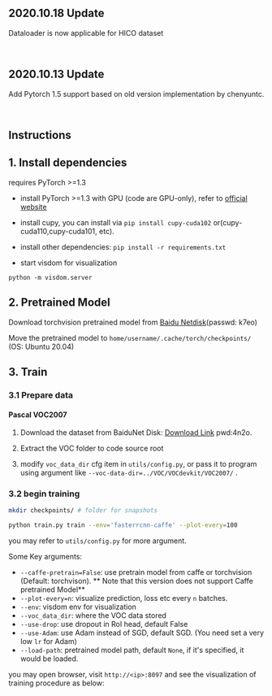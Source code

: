 ##  2020.10.18 Update
Dataloader is now applicable for HICO dataset

<br>


## 2020.10.13 Update
Add Pytorch 1.5 support based on old version implementation by chenyuntc.


<br>


## Instructions

## 1. Install dependencies

requires PyTorch >=1.3

- install PyTorch >=1.3 with GPU (code are GPU-only), refer to [official website](http://pytorch.org)

- install cupy, you can install via `pip install cupy-cuda102` or(cupy-cuda110,cupy-cuda101, etc).

- install other dependencies:  `pip install -r requirements.txt`


- start visdom for visualization

```Terminal (in code source root)
python -m visdom.server
```


## 2. Pretrained Model

Download torchvision pretrained model from [Baidu Netdisk](https://pan.baidu.com/s/1UFAT1_I7m1BFfsgUHuo4qw)(passwd: k7eo)


Move the pretrained model to `home/username/.cache/torch/checkpoints/` (OS: Ubuntu 20.04)


## 3. Train

### 3.1 Prepare data

#### Pascal VOC2007

1. Download the dataset from BaiduNet Disk: [Download Link](https://pan.baidu.com/s/1DSGJ3NRnm9lGcY-3woQNIQ) pwd:4n2o.


2. Extract the VOC folder to code source root


3. modify `voc_data_dir` cfg item in `utils/config.py`, or pass it to program using argument like `--voc-data-dir=../VOC/VOCdevkit/VOC2007/` .

### 3.2 begin training

```Bash
mkdir checkpoints/ # folder for snapshots
```

```bash
python train.py train --env='fasterrcnn-caffe' --plot-every=100
```

you may refer to `utils/config.py` for more argument.

Some Key arguments:

- `--caffe-pretrain=False`: use pretrain model from caffe or torchvision (Default: torchvison). ** Note that this version does not support Caffe pretrained Model**
- `--plot-every=n`: visualize prediction, loss etc every `n` batches.
- `--env`: visdom env for visualization
- `--voc_data_dir`: where the VOC data stored
- `--use-drop`: use dropout in RoI head, default False
- `--use-Adam`: use Adam instead of SGD, default SGD. (You need set a very low `lr` for Adam)
- `--load-path`: pretrained model path, default `None`, if it's specified, it would be loaded.

you may open browser, visit `http://<ip>:8097` and see the visualization of training procedure as below:



